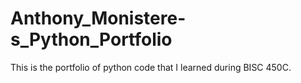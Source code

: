 # Anthony_Monistere-s_Python_Portfolio
This is the portfolio of python code that I learned during BISC 450C.
